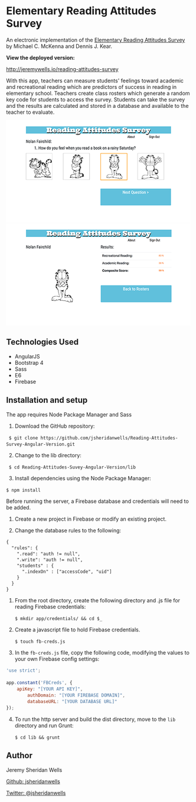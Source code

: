 # Elementary Reading Attitudes Survey

An electronic implementation of the [Elementary Reading Attitudes Survey](http://www.leadtoreadkc.org/wp-content/uploads/2012/12/Professor-Garfield-reading-survey-used-by-Lead-to-Read-KC.pdf) by Michael C. McKenna and Dennis J. Kear.

__View the deployed version:__

http://jeremywells.io/reading-attitudes-survey

With this app, teachers can measure students' feelings toward academic and recreational reading which are predictors of
success in reading in elementary school. Teachers create class rosters which generate a random key code for students to 
access the survey. Students can take the survey and the results are calculated and stored in a database and available
to the teacher to evaluate.

<img src="documentation/reading-4.png" width="500" />
<img src="documentation/reading-3.png" width="500" />

## Technologies Used

* AngularJS
* Bootstrap 4
* Sass
* E6
* Firebase

## Installation and setup

The app requires Node Package Manager and Sass

1. Download the GitHub repository:

``` $ git clone https://github.com/jsheridanwells/Reading-Attitudes-Survey-Angular-Version.git```

2. Change to the lib directory:

``` $ cd Reading-Attitudes-Suvey-Angular-Version/lib```

3. Install dependencies using the Node Package Manager:

``` $ npm install ```

Before running the server, a Firebase database and credentials will need to be added.

1. Create a new project in Firebase or modify an existing project.

2. Change the database rules to the following:

```
{
  "rules": {
    ".read": "auth != null",
    ".write": "auth != null",
    "students" : {
      ".indexOn" : ["accessCode", "uid"]
    }
  }
}
```

1.  From the root directory, create the following directory and .js file for reading Firebase credentials:

	`$ mkdir app/credentials/ && cd $_`

2. Create a javascript file to hold Firebase credentials.

	`$ touch fb-creds.js`

3. In the `fb-creds.js` file, copy the following code, modifying the values to your own Firebase config settings:

```javascript
'use strict';

app.constant('FBCreds', {
	apiKey: "[YOUR API KEY]",
        authDomain: "[YOUR FIREBASE DOMAIN]",
        databaseURL: "[YOUR DATABASE URL]"
});

```

4. To run the http server and build the dist directory, move to the `lib` directory and run Grunt:

	`$ cd lib && grunt`

## Author
  Jeremy Sheridan Wells

  [Github: jsheridanwells](http://www.github.com/jsheridanwells)

  [Twitter: @jsheridanwells](http://twitter.com/jsheridanwells)
